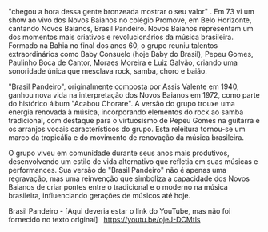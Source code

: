 "chegou a hora dessa gente bronzeada mostrar o seu valor" . Em 73 vi um show ao vivo dos Novos Baianos no colégio Promove, em Belo Horizonte, cantando Novos Baianos, Brasil Pandeiro. Novos Baianos representam um dos momentos mais criativos e revolucionários da música brasileira. Formado na Bahia no final dos anos 60, o grupo reuniu talentos extraordinários como Baby Consuelo (hoje Baby do Brasil), Pepeu Gomes, Paulinho Boca de Cantor, Moraes Moreira e Luiz Galvão, criando uma sonoridade única que mesclava rock, samba, choro e baião.

"Brasil Pandeiro", originalmente composta por Assis Valente em 1940, ganhou nova vida na interpretação dos Novos Baianos em 1972, como parte do histórico álbum "Acabou Chorare". A versão do grupo trouxe uma energia renovada à música, incorporando elementos do rock ao samba tradicional, com destaque para o virtuosismo de Pepeu Gomes na guitarra e os arranjos vocais característicos do grupo. Esta releitura tornou-se um marco da tropicália e do movimento de renovação da música brasileira.

O grupo viveu em comunidade durante seus anos mais produtivos, desenvolvendo um estilo de vida alternativo que refletia em suas músicas e performances. Sua versão de "Brasil Pandeiro" não é apenas uma regravação, mas uma reinvenção que simboliza a capacidade dos Novos Baianos de criar pontes entre o tradicional e o moderno na música brasileira, influenciando gerações de músicos até hoje.

Brasil Pandeiro - [Aqui deveria estar o link do YouTube, mas não foi fornecido no texto original]
 
https://youtu.be/ojeJ-DCMtls
